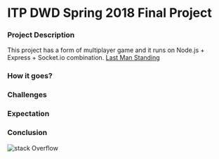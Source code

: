 # ITP DWD Spring 2018 Final Project

### Project Description
This project has a form of multiplayer game and it runs on Node.js + Express + Socket.io combination. [Last Man Standing](https://pheonise.itch.io/last-man-standing)

### How it goes?
### Challenges
### Expectation
### Conclusion

![stack Overflow](http://lmsotfy.com/so.png)
